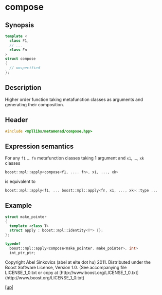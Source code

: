 # compose

## Synopsis

```cpp
template <
  class F1,
  // ...
  class Fn
>
struct compose
{
  // unspecified
};
```

## Description

Higher order function taking metafunction classes as arguments and generating
their composition.

## Header

```cpp
#include <mpllibs/metamonad/compose.hpp>
```

## Expression semantics

For any `f1` ... `fn` metafunction classes taking 1 argument and
`x1`, ..., `xk` classes

```cpp
boost::mpl::apply<compose<f1, .... fn>, x1, ..., xk>
```

is equivalent to

```cpp
boost::mpl::apply<f1, ... boost::mpl::apply<fn, x1, ..., xk>::type ... >
```

## Example

```cpp
struct make_pointer
{
  template <class T>
  struct apply : boost::mpl::identity<T*> {};
};

typedef
  boost::mpl::apply<compose<make_pointer, make_pointer>, int>
  int_ptr_ptr;

```

<p class="copyright">
Copyright Abel Sinkovics (abel at elte dot hu) 2011.
Distributed under the Boost Software License, Version 1.0.
(See accompanying file LICENSE_1_0.txt or copy at
[http://www.boost.org/LICENSE_1_0.txt](http://www.boost.org/LICENSE_1_0.txt)
</p>

[[up]](reference.html)


